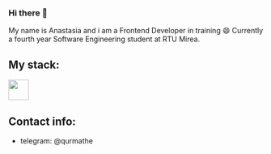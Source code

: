 ### Hi there 👋

<!--
**AnastasiaOvcharenko/AnastasiaOvcharenko** is a ✨ _special_ ✨ repository because its `README.md` (this file) appears on your GitHub profile.

Here are some ideas to get you started:

- 🔭 I’m currently working on ...
- 🌱 I’m currently learning ...
- 👯 I’m looking to collaborate on ...
- 🤔 I’m looking for help with ...
- 💬 Ask me about ...
- 📫 How to reach me: ...
- 😄 Pronouns: ...
- ⚡ Fun fact: ...
-->

My name is Anastasia and i am a Frontend Developer in training 😄 Currently a fourth year Software Engineering student at RTU Mirea.

## My stack:
<img src="https://cdn.jsdelivr.net/gh/devicons/devicon@latest/icons/react/react-original-wordmark.svg" height='40' width='40'/> <i class="devicon-javascript-plain colored"></i> <i class="devicon-css3-plain-wordmark"></i> <i class="devicon-html5-plain-wordmark colored"></i> <i class="devicon-git-plain-wordmark"></i>

## Contact info:
- telegram: @qurmathe
